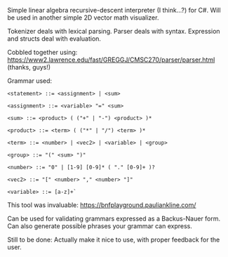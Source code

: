 Simple linear algebra recursive-descent interpreter (I think...?) for C#. Will be used in another simple 2D vector math visualizer. 

Tokenizer deals with lexical parsing. Parser deals with syntax. Expression and structs deal with evaluation.

Cobbled together using: https://www2.lawrence.edu/fast/GREGGJ/CMSC270/parser/parser.html (thanks, guys!)

Grammar used: 

```ebnf
<statement> ::= <assignment> | <sum>
  
<assignment> ::= <variable> "=" <sum>
  
<sum> ::= <product> ( ("+" | "-") <product> )*
  
<product> ::= <term> ( ("*" | "/") <term> )*
  
<term> ::= <number> | <vec2> | <variable> | <group>
  
<group> ::= "(" <sum> ")"
  
<number> ::= "0" | [1-9] [0-9]* ( "." [0-9]+ )?
  
<vec2> ::= "[" <number> "," <number> "]"
  
<variable> ::= [a-z]+`
```

This tool was invaluable: https://bnfplayground.pauliankline.com/

Can be used for validating grammars expressed as a Backus-Nauer form. Can also generate possible phrases your grammar can express.

Still to be done: Actually make it nice to use, with proper feedback for the user. 
